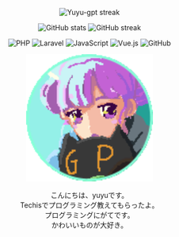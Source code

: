 <!-- 1. 上部にマウロさん風のタイルカード -->
<p align="center">
  <img alt="Yuyu-gpt streak" src="https://github-profile-summary-cards.vercel.app/api/cards/streak-stats?username=Yuyu-gpt&theme=tokyonight" />
</p>

<!-- 2. その下にGitHub Readme Statsのタイル -->
<p align="center">
  <img src="https://github-readme-stats.vercel.app/api?username=Yuyu-gpt&show_icons=true&theme=tokyonight" alt="GitHub stats" />
  <img src="https://github-readme-streak-stats.herokuapp.com/?user=Yuyu-gpt&theme=tokyonight" alt="GitHub streak" />
</p>

<!-- 3. 技術アイコンを中央寄せで並べる -->
<p align="center">
  <img src="https://img.shields.io/badge/PHP-777BB4?style=for-the-badge&logo=php&logoColor=white" alt="PHP" />
  <img src="https://img.shields.io/badge/Laravel-FF2D20?style=for-the-badge&logo=laravel&logoColor=white" alt="Laravel" />
  <img src="https://img.shields.io/badge/JavaScript-F7DF1E?style=for-the-badge&logo=javascript&logoColor=black" alt="JavaScript" />
  <img src="https://img.shields.io/badge/Vue.js-35495E?style=for-the-badge&logo=vue.js&logoColor=4FC08D" alt="Vue.js" />
  <img src="https://img.shields.io/badge/GitHub-181717?style=for-the-badge&logo=github&logoColor=white" alt="GitHub" />
</p>

<!-- 4. 最後にyuyuちゃんのGIF（サイズ128×256にリサイズ済み想定） -->
<p align="center">
  <img src="assets/B-Yuyu.gif" width="256" height="256" alt="Yuyu's GIF" />
</p>

<!-- 5. 軽い自己紹介テキスト -->
<p align="center">
  こんにちは、yuyuです。<br />
  Techisでプログラミング教えてもらったよ。<br />
  プログラミングにがてです。<br />
  かわいいものが大好き。
</p>
